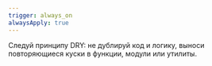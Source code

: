 ```yaml
---
trigger: always_on
alwaysApply: true
---
```

Следуй принципу DRY: не дублируй код и логику, выноси повторяющиеся куски в функции, модули или утилиты.